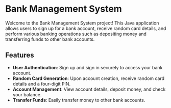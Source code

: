 # Bank Management System
Welcome to the Bank Management System project! This Java application allows users to sign up for a bank account, receive random card details, and perform various banking operations such as depositing money and transferring funds to other bank accounts.

## Features

- **User Authentication**: Sign up and sign in securely to access your bank account.
- **Random Card Generation**: Upon account creation, receive random card details and a four-digit PIN.
- **Account Management**: View account details, deposit money, and check your balance.
- **Transfer Funds**: Easily transfer money to other bank accounts.

